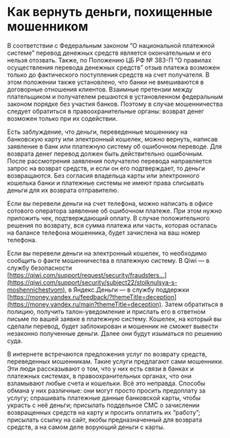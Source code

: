 # Как вернуть деньги, похищенные мошенником

В соответствии с Федеральным законом “О национальной платежной системе” перевод денежных средств является окончательным и его нельзя отозвать. Также, по Положению ЦБ РФ № 383-П “О правилах осуществления перевода денежных средств” отзыв платежа возможен только до фактического поступления средств на счет получателя. В этом положении также установлено, что банки не вмешиваются в договорные отношения клиентов. Взаимные претензии между плательщиком и получателем решаются в установленном федеральным законом порядке без участия банков. Поэтому в случае мошенничества следует обратиться в правоохранительные органы: возврат денег возможен только при их содействии.

Есть заблуждение, что деньги, переведенные мошеннику на банковскую карту или электронный кошелек, можно вернуть, написав заявление в банк или платежную систему об ошибочном переводе. Для возврата денег перевод должен быть действительно ошибочным. После рассмотрения заявления получателю перевода направляется запрос на возврат средств, и если он его подтверждает, то деньги возвращаются. Без согласия владельца карты или электронного кошелька банки и платежные системы не имеют права списывать деньги для их возврата отправителю.

Если вы перевели деньги на счет телефона, можно написать в офисе сотового оператора заявление об ошибочном платеже. При этом нужно приложить чек, подтверждающий оплату. В случае положительного решения по возврату, вся сумма платежа или часть, которая осталась на балансе телефона мошенника, будет зачислена на ваш номер телефона.

Если вы перевели деньги на электронный кошелек, то необходимо сообщить о факте мошенничества в платежную систему. В Qiwi — в службу безопасности [https://qiwi.com/support/request/security/fraudsters…](https://qiwi.com/support/security/subject22/stolknulsya-s-moshennichestvom), в Яндекс.Деньги — в службу поддержки [https://money.yandex.ru/feedback/?themeTitle=deception](https://money.yandex.ru/main?themeTitle=deception). Затем обратиться в полицию, получить талон-уведомление и прислать его в ответном письме по вашей заявке в платежную систему. Кошелек, на который вы сделали перевод, будет заблокирован и мошенник не сможет вывести незаконно полученные деньги. Далее они будут изыматься по решению суда.

В интернете встречаются предложения услуг по возврату средств, переведенных мошенникам. Такие услуги предлагают сами мошенники. Эти люди рассказывают о том, что у них есть связи в банках и платежных системах, в правоохранительных органах, что они взламывают любые счета и кошельки. Всё это неправда. Способы обмана у них различные: они могут просто просить предоплату за услугу; спрашивать платежные данные банковской карты, чтобы украсть с неё деньги; присылать поддельное СМС о зачислении возвращенных средств на карту и просить оплатить их “работу”; присылать ссылку на сайт, якобы предназначенный для возврата средств, а на самом деле ворующий деньги с карты.
